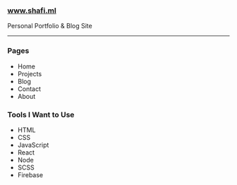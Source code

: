 ### www.shafi.ml

Personal Portfolio & Blog Site

---

### Pages

- Home
- Projects
- Blog
- Contact
- About

### Tools I Want to Use

- HTML
- CSS
- JavaScript
- React
- Node
- SCSS
- Firebase

